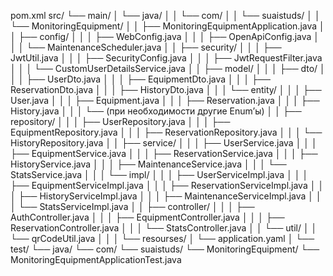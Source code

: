 pom.xml
src/
└── main/
│   └── java/
│   │   └── com/
│   │       └── suaistuds/
│   │           └── MonitoringEquipment/
│   │               ├── MonitoringEquipmentApplication.java
│   │               ├── config/
│   │               │   ├── WebConfig.java
│   │               │   ├── OpenApiConfig.java
│   │               │   └── MaintenanceScheduler.java
│   │               ├── security/
│   │               │   ├── JwtUtil.java
│   │               │   ├── SecurityConfig.java
│   │               │   ├── JwtRequestFilter.java
│   │               │   └── CustomUserDetailsService.java
│   │               ├── model/
│   │               │   ├── dto/
│   │               │       ├── UserDto.java
│   │               │       ├── EquipmentDto.java
│   │               │       ├── ReservationDto.java
│   │               │       ├── HistoryDto.java
│   │               │   └── entity/
│   │               │       ├── User.java
│   │               │       ├── Equipment.java
│   │               │       ├── Reservation.java
│   │               │       ├── History.java
│   │               │       └── (при необходимости другие Enum’ы)
│   │               ├── repository/
│   │               │   ├── UserRepository.java
│   │               │   ├── EquipmentRepository.java
│   │               │   ├── ReservationRepository.java
│   │               │   └── HistoryRepository.java
│   │               ├── service/
│   │               │   ├── UserService.java
│   │               │   ├── EquipmentService.java
│   │               │   ├── ReservationService.java
│   │               │   ├── HistoryService.java
│   │               │   ├── MaintenanceService.java
│   │               │   └── StatsService.java
│   │               │   └── impl/
│   │               │       ├── UserServiceImpl.java
│   │               │       ├── EquipmentServiceImpl.java
│   │               │       ├── ReservationServiceImpl.java
│   │               │       ├── HistoryServiceImpl.java
│   │               │       ├── MaintenanceServiceImpl.java
│   │               │       └── StatsServiceImpl.java
│   │               ├── controller/
│   │               │   ├── AuthController.java
│   │               │   ├── EquipmentController.java
│   │               │   ├── ReservationController.java
│   │               │   └── StatsController.java
│   │               └── util/
│   │                   └── qrCodeUtil.java
│   │
│   └── resourses/
│       └── application.yaml
│
└── test/
    └── java/
        └── com/
            └── suaistuds/
                └── MonitoringEquipment/
                    └── MonitoringEquipmentApplicationTest.java
